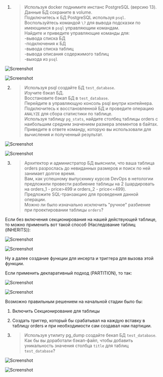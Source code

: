 1. >Используя docker поднимите инстанс PostgreSQL (версию 13). Данные БД сохраните в volume.  
Подключитесь к БД PostgreSQL используя `psql`.  
Воспользуйтесь командой `\?` для вывода подсказки по имеющимся в `psql` управляющим командам.  
Найдите и приведите управляющие команды для:  
-вывода списка БД  
-подключения к БД  
-вывода списка таблиц  
-вывода описания содержимого таблиц  
-выхода из `psql`  
  
![Screenshot](https://gitlab.com/SobolevES/devops-netology/-/raw/main/pics/1_db4.JPG)  
  
![Screenshot](https://gitlab.com/SobolevES/devops-netology/-/raw/main/pics/1.1_db4.JPG)  
  
2. >Используя psql создайте БД `test_database`.  
Изучите бэкап БД.  
Восстановите бэкап БД в `test_database`.  
Перейдите в управляющую консоль psql внутри контейнера.  
Подключитесь к восстановленной БД и проведите операцию `ANALYZE` для сбора статистики по таблице.  
Используя таблицу `pg_stats`, найдите столбец таблицы orders с наибольшим средним значением размера элементов в байтах.  
Приведите в ответе команду, которую вы использовали для вычисления и полученный результат.  
  
![Screenshot](https://gitlab.com/SobolevES/devops-netology/-/raw/main/pics/2.1_db4.JPG)  
  
![Screenshot](https://gitlab.com/SobolevES/devops-netology/-/raw/main/pics/2.2_db4.JPG)  
  
3. >Архитектор и администратор БД выяснили, что ваша таблица orders разрослась до невиданных размеров и поиск по ней занимает долгое время.  
Вам, как успешному выпускнику курсов DevOps в нетологии предложили провести разбиение таблицы на 2 (шардировать на orders_1 - price>499 и orders_2 - price<=499).  
Предложите SQL-транзакцию для проведения данной операции.  
Можно ли было изначально исключить "ручное" разбиение при проектировании таблицы `orders`?  
  

Если без включения секционирования на нашей действующей таблице, то можно применить вот такой способ (Наследование таблиц (INHERITS)):  
  
![Screenshot](https://gitlab.com/SobolevES/devops-netology/-/raw/main/pics/3.1_db4.JPG)  
  
![Screenshot](https://gitlab.com/SobolevES/devops-netology/-/raw/main/pics/3.2_db4.JPG)   
    
Ну а далее создание функции для инсерта и триггера для вызова этой функции.  
  
  
Если применить декларативный подход (PARTITION), то так:  
  
![Screenshot](https://gitlab.com/SobolevES/devops-netology/-/raw/main/pics/3.4_db4.JPG)  
  
![Screenshot](https://gitlab.com/SobolevES/devops-netology/-/raw/main/pics/3.5_db4.JPG)   
  
Возможно правильным решением на начальной стадии было бы:   
1. Включить Секционирование для таблицы  
2. Создать триггер, который бы срабатывал на каждую вставку в таблицу orders и при необходимости сам создавал нам партиции.  
  
4. >Используя утилиту pg_dump создайте бекап БД `test_database`.  
Как бы вы доработали бэкап-файл, чтобы добавить уникальность значения столбца `title` для таблиц `test_database`?  
  
  
![Screenshot](https://gitlab.com/SobolevES/devops-netology/-/raw/main/pics/4.1_db4.JPG)  
  
![Screenshot](https://gitlab.com/SobolevES/devops-netology/-/raw/main/pics/4.2_db4.JPG)  

